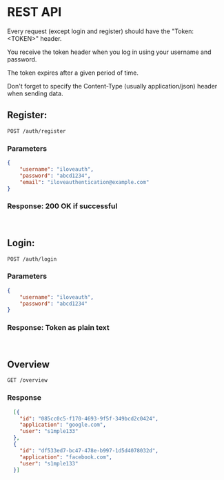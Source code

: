 # REST API

Every request (except login and register) should have the "Token: \<TOKEN\>" header.

You receive the token header when you log in using your username and password.

The token expires after a given period of time.

Don't forget to specify the Content-Type (usually application/json) header when sending data.

## Register: 
```POST /auth/register```

### Parameters
```json
{
    "username": "iloveauth",
    "password": "abcd1234",
    "email": "iloveauthentication@example.com"
}
```
### Response: 200 OK if successful

<br>

## Login: 
```POST /auth/login```

### Parameters
```json
{
    "username": "iloveauth",
    "password": "abcd1234"
}
```
### Response: Token as plain text

<br>

## Overview
    

```GET /overview```
### Response
  ```json
    [{
      "id": "085cc0c5-f170-4693-9f5f-349bcd2c0424",
      "application": "google.com",
      "user": "s1mple133"
    },
    {
      "id": "df533ed7-bc47-478e-b997-1d5d4078032d",
      "application": "facebook.com",
      "user": "s1mple133"
    }]
  ```